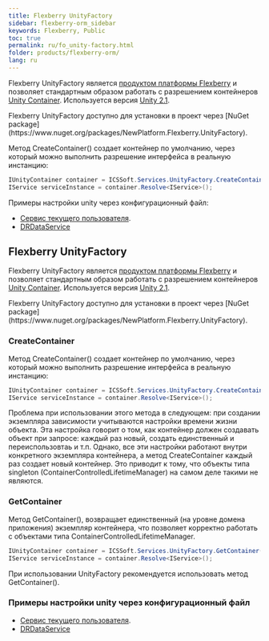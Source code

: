 ```yaml
---
title: Flexberry UnityFactory
sidebar: flexberry-orm_sidebar
keywords: Flexberry, Public
toc: true
permalink: ru/fo_unity-factory.html
folder: products/flexberry-orm/
lang: ru
---
```


Flexberry UnityFactory является [продуктом платформы Flexberry](platform-structure.html) и позволяет стандартным образом работать с разрешением контейнеров [Unity Container](https://msdn.microsoft.com/en-us/library/ff647202.aspx). Используется версия [Unity 2.1](https://msdn.microsoft.com/en-us/library/hh237493.aspx).

<div markdown="span" class="informationo"><i class="information"></i>Flexberry UnityFactory доступно для установки в проект через [NuGet package](https://www.nuget.org/packages/NewPlatform.Flexberry.UnityFactory).</div>

Метод CreateContainer() создает контейнер по умолчанию, через который можно выполнить разрешение интерфейса в реальную инстанцию:

```csharp
IUnityContainer container = ICSSoft.Services.UnityFactory.CreateContainer();
IService serviceInstance = container.Resolve<IService>();
```

Примеры настройки unity через конфигурационный файл:

* [Сервис текущего пользователя](fo_current-user-service.html).
* [DRDataService](fo_dr-data-service.html)






## Flexberry UnityFactory
Flexberry UnityFactory является [продуктом платформы Flexberry](platform-structure.html) и позволяет стандартным образом работать с разрешением контейнеров [Unity Container](https://msdn.microsoft.com/en-us/library/ff647202.aspx). Используется версия [Unity 2.1](https://msdn.microsoft.com/en-us/library/hh237493.aspx).

<div markdown="span" class="informationo"><i class="information"></i>Flexberry UnityFactory доступно для установки в проект через [NuGet package](https://www.nuget.org/packages/NewPlatform.Flexberry.UnityFactory).</div>

### CreateContainer

Метод CreateContainer() создает контейнер по умолчанию, через который можно выполнить разрешение интерфейса в реальную инстанцию:

``` csharp
IUnityContainer container = ICSSoft.Services.UnityFactory.CreateContainer();
IService serviceInstance = container.Resolve<IService>();
```

<div markdown="span" class="informationo"><i class="information"></i>Проблема при использовании этого метода в следующем: при создании экземпляра зависимости учитываются настройки времени жизни объекта. Эта настройка говорит о том, как контейнер должен создавать объект при запросе: каждый раз новый, создать единственный и переиспользовтаь и т.п. Однако, все эти настройки работают внутри конкретного экземпляра контейнера, а метод CreateContainer каждый раз создает новый контейнер. Это приводит к тому, что объекты типа singleton (ContainerControlledLifetimeManager) на самом деле такими не являются.</div>

### GetContainer

Метод GetContainer(), возвращает единственный (на уровне домена приложения) экземпляр контейнера, что позволяет корректно работать с объектами типа ContainerControlledLifetimeManager.

``` csharp
IUnityContainer container = ICSSoft.Services.UnityFactory.GetContainer();
IService serviceInstance = container.Resolve<IService>();
```

<div markdown="span" class="informationo"><i class="information"></i>При использовании UnityFactory рекомендуется использовать метод GetContainer().</div>

### Примеры настройки unity через конфигурационный файл

* [Сервис текущего пользователя](fo_current-user-service.html).
* [DRDataService](fo_dr-data-service.html)